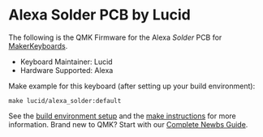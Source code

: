 # Alexa Solder PCB by Lucid

The following is the QMK Firmware for the Alexa *Solder* PCB for [MakerKeyboards](http://www.makerkeyboards.com).
* Keyboard Maintainer: Lucid
* Hardware Supported: Alexa

Make example for this keyboard (after setting up your build environment):

    make lucid/alexa_solder:default

See the [build environment setup](https://docs.qmk.fm/#/getting_started_build_tools) and the [make instructions](https://docs.qmk.fm/#/getting_started_make_guide) for more information. Brand new to QMK? Start with our [Complete Newbs Guide](https://docs.qmk.fm/#/newbs).
